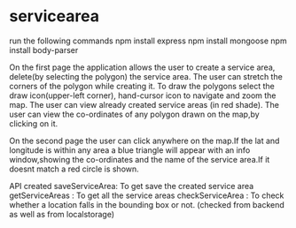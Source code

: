# servicearea
run the following commands
npm install express
npm install mongoose
npm install body-parser


On the first page the application allows the user to create a service area, delete(by selecting the polygon) the service area.
The user can stretch the corners of the polygon while creating it.
To draw the polygons select the draw icon(upper-left corner), hand-cursor icon to navigate and zoom the map.
The user can view already created service areas (in red shade).
The user can view the co-ordinates of any polygon drawn on the map,by clicking on it.

On the second page the user can click anywhere on the map.If the lat and longitude is within any area a blue triangle will appear with
an info window,showing the co-ordinates and the name of the service area.If it doesnt match a red circle is shown.


API created
saveServiceArea: To get save the created service area
getServiceAreas : To get all the service areas
checkServiceArea : To check whether a location falls in the bounding box or not. (checked from backend as well as from localstorage)
